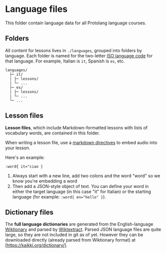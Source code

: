 # Language files

This folder contain language data for all Protolang language courses.

## Folders

All content for lessons lives in `./languages`, grouped into folders by language. Each folder is named for the two-letter [ISO language code](https://en.wikipedia.org/wiki/List_of_ISO_639-1_codes) for that language. For example, Italian is `it`, Spanish is `es`, etc.

```text
languages/
  ├─ it/
  | ├─ lessons/
  | └─ ...
  ├─ es/
  | ├─ lessons/
  | └─ ...
  └─ ...
```

## Lesson files

**Lesson files**, which include Markdown-formatted lessons with lists of vocabulary words, are contained in this folder.

When writing a lesson file, use a [markdown directives](https://talk.commonmark.org/t/generic-directives-plugins-syntax/444) to embed audio into your lesson.

Here's an example:

`:word{ it="ciao }`

1. Always start with a new line, add two colons and the word "word" so we know you're embedding a word
2. Then add a JSON-style object of text. You can define your word in either the target language (in this case "it" for Italian) or the starting language (for example: `:word{ en="hello" }`).

## Dictionary files

The **full language dictionaries** are generated from the English-language [Wiktionary](https://en.wiktionary.org/) and parsed by [Wiktextract](https://github.com/tatuylonen/wiktextract). Parsed JSON language files are quite large, so they are not included in git as of yet. However they can be downloaded directly (already parsed from Wiktionary format) at [https://kaikki.org/dictionary/].
